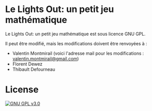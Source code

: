 # Le Lights Out: un petit jeu mathématique

Le Lights Out: un petit jeu mathématique est sous licence GNU GPL.

Il peut être modifié, mais les modifications doivent être renvoyées à :

* Valentin Montmirail (voici l'adresse mail pour les modifications : valentin.montmirail@gmail.com)
* Florent Dewez
* Thibault Defourneau

# License

[![GNU GPL v3.0](http://www.gnu.org/graphics/gplv3-127x51.png)](http://www.gnu.org/licenses/gpl.html)
